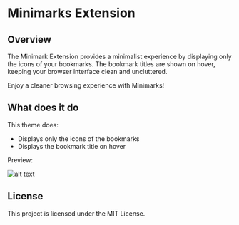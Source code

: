 # Minimarks Extension

## Overview
The Minimark Extension provides a minimalist experience by displaying only the icons of your bookmarks. The bookmark titles are shown on hover, keeping your browser interface clean and uncluttered.

Enjoy a cleaner browsing experience with Minimarks!

## What does it do
This theme does:
  - Displays only the icons of the bookmarks
  - Displays the bookmark title on hover

Preview: 

  ![alt text](https://github.com/ben4ali/Zen-Minimarks/blob/main/Sample.png)

## License
This project is licensed under the MIT License.
